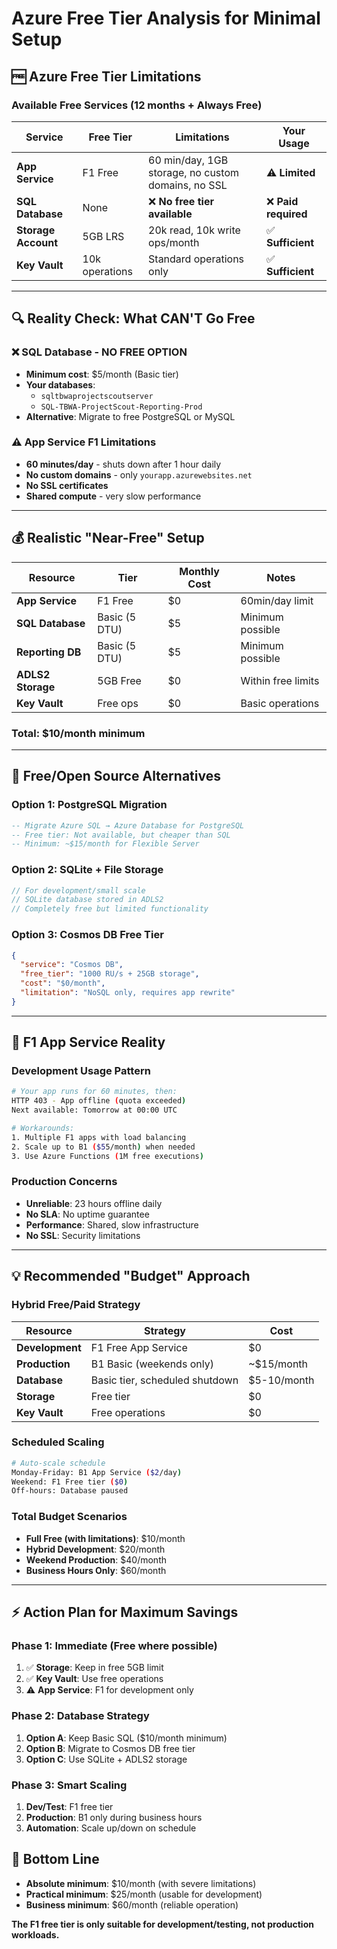 # Azure Free Tier Analysis for Minimal Setup

## 🆓 Azure Free Tier Limitations

### Available Free Services (12 months + Always Free)

| Service | Free Tier | Limitations | Your Usage |
|---------|-----------|-------------|------------|
| **App Service** | F1 Free | 60 min/day, 1GB storage, no custom domains, no SSL | ⚠️ **Limited** |
| **SQL Database** | None | ❌ **No free tier available** | ❌ **Paid required** |
| **Storage Account** | 5GB LRS | 20k read, 10k write ops/month | ✅ **Sufficient** |
| **Key Vault** | 10k operations | Standard operations only | ✅ **Sufficient** |

---

## 🔍 **Reality Check: What CAN'T Go Free**

### ❌ **SQL Database - NO FREE OPTION**
- **Minimum cost**: $5/month (Basic tier)
- **Your databases**:
  - `sqltbwaprojectscoutserver` 
  - `SQL-TBWA-ProjectScout-Reporting-Prod`
- **Alternative**: Migrate to free PostgreSQL or MySQL

### ⚠️ **App Service F1 Limitations**
- **60 minutes/day** - shuts down after 1 hour daily
- **No custom domains** - only `yourapp.azurewebsites.net`
- **No SSL certificates**
- **Shared compute** - very slow performance

---

## 💰 **Realistic "Near-Free" Setup**

| Resource | Tier | Monthly Cost | Notes |
|----------|------|-------------|-------|
| **App Service** | F1 Free | $0 | 60min/day limit |
| **SQL Database** | Basic (5 DTU) | $5 | Minimum possible |
| **Reporting DB** | Basic (5 DTU) | $5 | Minimum possible |
| **ADLS2 Storage** | 5GB Free | $0 | Within free limits |
| **Key Vault** | Free ops | $0 | Basic operations |

### **Total: $10/month minimum**

---

## 🔄 **Free/Open Source Alternatives**

### Option 1: PostgreSQL Migration
```sql
-- Migrate Azure SQL → Azure Database for PostgreSQL
-- Free tier: Not available, but cheaper than SQL
-- Minimum: ~$15/month for Flexible Server
```

### Option 2: SQLite + File Storage
```javascript
// For development/small scale
// SQLite database stored in ADLS2
// Completely free but limited functionality
```

### Option 3: Cosmos DB Free Tier
```json
{
  "service": "Cosmos DB",
  "free_tier": "1000 RU/s + 25GB storage",
  "cost": "$0/month",
  "limitation": "NoSQL only, requires app rewrite"
}
```

---

## 🚨 **F1 App Service Reality**

### Development Usage Pattern
```bash
# Your app runs for 60 minutes, then:
HTTP 403 - App offline (quota exceeded)
Next available: Tomorrow at 00:00 UTC

# Workarounds:
1. Multiple F1 apps with load balancing
2. Scale up to B1 ($55/month) when needed
3. Use Azure Functions (1M free executions)
```

### Production Concerns
- **Unreliable**: 23 hours offline daily
- **No SLA**: No uptime guarantee  
- **Performance**: Shared, slow infrastructure
- **No SSL**: Security limitations

---

## 💡 **Recommended "Budget" Approach**

### Hybrid Free/Paid Strategy
| Resource | Strategy | Cost |
|----------|----------|------|
| **Development** | F1 Free App Service | $0 |
| **Production** | B1 Basic (weekends only) | ~$15/month |
| **Database** | Basic tier, scheduled shutdown | $5-10/month |
| **Storage** | Free tier | $0 |
| **Key Vault** | Free operations | $0 |

### **Scheduled Scaling**
```bash
# Auto-scale schedule
Monday-Friday: B1 App Service ($2/day)
Weekend: F1 Free tier ($0)
Off-hours: Database paused
```

### **Total Budget Scenarios**
- **Full Free (with limitations)**: $10/month
- **Hybrid Development**: $20/month  
- **Weekend Production**: $40/month
- **Business Hours Only**: $60/month

---

## ⚡ **Action Plan for Maximum Savings**

### Phase 1: Immediate (Free where possible)
1. ✅ **Storage**: Keep in free 5GB limit
2. ✅ **Key Vault**: Use free operations
3. ⚠️ **App Service**: F1 for development only

### Phase 2: Database Strategy
1. **Option A**: Keep Basic SQL ($10/month minimum)
2. **Option B**: Migrate to Cosmos DB free tier
3. **Option C**: Use SQLite + ADLS2 storage

### Phase 3: Smart Scaling
1. **Dev/Test**: F1 free tier
2. **Production**: B1 only during business hours
3. **Automation**: Scale up/down on schedule

## 🎯 **Bottom Line**
- **Absolute minimum**: $10/month (with severe limitations)
- **Practical minimum**: $25/month (usable for development)
- **Business minimum**: $60/month (reliable operation)

**The F1 free tier is only suitable for development/testing, not production workloads.**